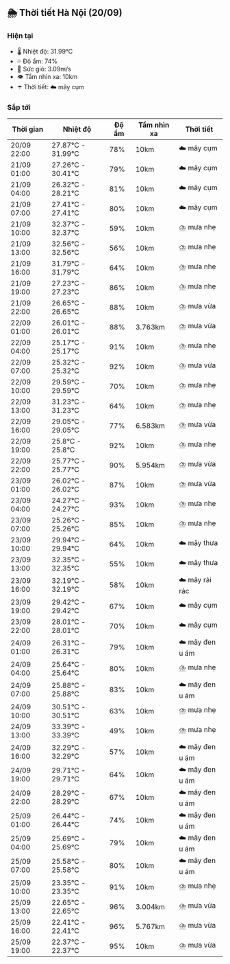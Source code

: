 ## 🌦️ Thời tiết Hà Nội (20/09)

### Hiện tại

- 🌡️ Nhiệt độ: 31.99℃
- 💦 Độ ẩm: 74%
- 💨 Sức gió: 3.09m/s
- 👁️ Tầm nhìn xa: 10km
- ☂️ Thời tiết: ☁️ mây cụm

### Sắp tới

| Thời gian | Nhiệt độ | Độ ẩm | Tầm nhìn xa | Thời tiết |
| --- | --- | --- | --- | --- |
| 20/09 22:00 | 27.87℃ - 31.99℃ | 78% | 10km | ☁️ mây cụm |
| 21/09 01:00 | 27.26℃ - 30.41℃ | 79% | 10km | ☁️ mây cụm |
| 21/09 04:00 | 26.32℃ - 28.21℃ | 81% | 10km | ☁️ mây cụm |
| 21/09 07:00 | 27.41℃ - 27.41℃ | 80% | 10km | ☁️ mây cụm |
| 21/09 10:00 | 32.37℃ - 32.37℃ | 59% | 10km | ⛈️ mưa nhẹ |
| 21/09 13:00 | 32.56℃ - 32.56℃ | 56% | 10km | ⛈️ mưa nhẹ |
| 21/09 16:00 | 31.79℃ - 31.79℃ | 64% | 10km | ⛈️ mưa nhẹ |
| 21/09 19:00 | 27.23℃ - 27.23℃ | 86% | 10km | ⛈️ mưa nhẹ |
| 21/09 22:00 | 26.65℃ - 26.65℃ | 88% | 10km | ⛈️ mưa vừa |
| 22/09 01:00 | 26.01℃ - 26.01℃ | 88% | 3.763km | ⛈️ mưa vừa |
| 22/09 04:00 | 25.17℃ - 25.17℃ | 91% | 10km | ⛈️ mưa nhẹ |
| 22/09 07:00 | 25.32℃ - 25.32℃ | 92% | 10km | ⛈️ mưa vừa |
| 22/09 10:00 | 29.59℃ - 29.59℃ | 70% | 10km | ⛈️ mưa nhẹ |
| 22/09 13:00 | 31.23℃ - 31.23℃ | 64% | 10km | ⛈️ mưa nhẹ |
| 22/09 16:00 | 29.05℃ - 29.05℃ | 77% | 6.583km | ⛈️ mưa vừa |
| 22/09 19:00 | 25.8℃ - 25.8℃ | 92% | 10km | ⛈️ mưa nhẹ |
| 22/09 22:00 | 25.77℃ - 25.77℃ | 90% | 5.954km | ⛈️ mưa vừa |
| 23/09 01:00 | 26.02℃ - 26.02℃ | 87% | 10km | ⛈️ mưa vừa |
| 23/09 04:00 | 24.27℃ - 24.27℃ | 93% | 10km | ⛈️ mưa nhẹ |
| 23/09 07:00 | 25.26℃ - 25.26℃ | 85% | 10km | ⛈️ mưa nhẹ |
| 23/09 10:00 | 29.94℃ - 29.94℃ | 64% | 10km | ☁️ mây thưa |
| 23/09 13:00 | 32.35℃ - 32.35℃ | 55% | 10km | ☁️ mây thưa |
| 23/09 16:00 | 32.19℃ - 32.19℃ | 58% | 10km | ☁️ mây rải rác |
| 23/09 19:00 | 29.42℃ - 29.42℃ | 67% | 10km | ☁️ mây cụm |
| 23/09 22:00 | 28.01℃ - 28.01℃ | 70% | 10km | ☁️ mây cụm |
| 24/09 01:00 | 26.31℃ - 26.31℃ | 79% | 10km | ☁️ mây đen u ám |
| 24/09 04:00 | 25.64℃ - 25.64℃ | 80% | 10km | ⛈️ mưa nhẹ |
| 24/09 07:00 | 25.88℃ - 25.88℃ | 83% | 10km | ☁️ mây đen u ám |
| 24/09 10:00 | 30.51℃ - 30.51℃ | 63% | 10km | ⛈️ mưa nhẹ |
| 24/09 13:00 | 33.39℃ - 33.39℃ | 49% | 10km | ⛈️ mưa nhẹ |
| 24/09 16:00 | 32.29℃ - 32.29℃ | 57% | 10km | ☁️ mây đen u ám |
| 24/09 19:00 | 29.71℃ - 29.71℃ | 64% | 10km | ☁️ mây đen u ám |
| 24/09 22:00 | 28.29℃ - 28.29℃ | 67% | 10km | ☁️ mây đen u ám |
| 25/09 01:00 | 26.44℃ - 26.44℃ | 74% | 10km | ☁️ mây đen u ám |
| 25/09 04:00 | 25.69℃ - 25.69℃ | 79% | 10km | ☁️ mây đen u ám |
| 25/09 07:00 | 25.58℃ - 25.58℃ | 80% | 10km | ☁️ mây đen u ám |
| 25/09 10:00 | 23.35℃ - 23.35℃ | 91% | 10km | ⛈️ mưa nhẹ |
| 25/09 13:00 | 22.65℃ - 22.65℃ | 96% | 3.004km | ⛈️ mưa vừa |
| 25/09 16:00 | 22.41℃ - 22.41℃ | 96% | 5.767km | ⛈️ mưa vừa |
| 25/09 19:00 | 22.37℃ - 22.37℃ | 95% | 10km | ⛈️ mưa vừa |
